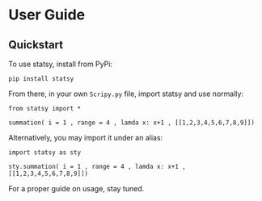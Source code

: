 # User Guide

## Quickstart

To use statsy, install from PyPi:

```
pip install statsy
```

From there, in your own `Scripy.py` file, import statsy and use normally:

```
from statsy import *

summation( i = 1 , range = 4 , lamda x: x+1 , [[1,2,3,4,5,6,7,8,9]])
```

Alternatively, you may import it under an alias:

```
import statsy as sty

sty.summation( i = 1 , range = 4 , lamda x: x+1 , [[1,2,3,4,5,6,7,8,9]])
```

For a proper guide on usage, stay tuned.
